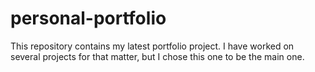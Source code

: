 # personal-portfolio
This repository contains my latest portfolio project. I have worked on several projects for that matter, but I chose this one to be the main one.
